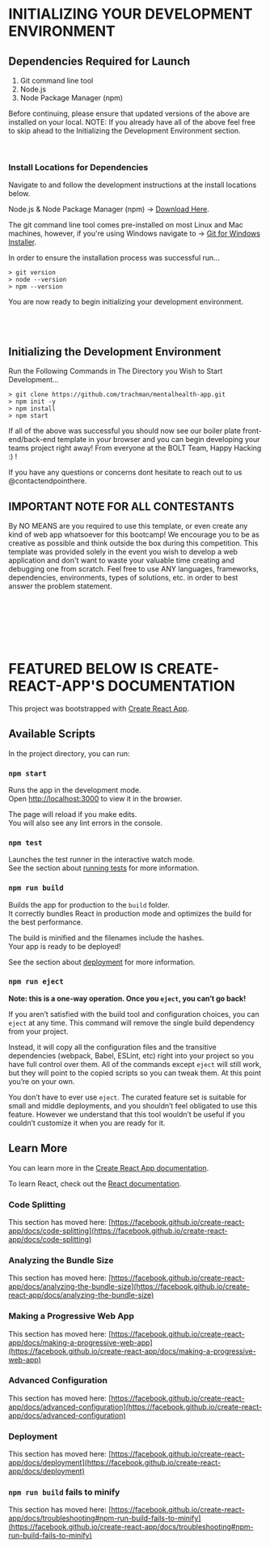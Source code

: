 # INITIALIZING YOUR DEVELOPMENT ENVIRONMENT

## Dependencies Required for Launch

1. Git command line tool
2. Node.js
3. Node Package Manager (npm)

Before continuing, please ensure that updated versions of the above are installed on your local.
NOTE: If you already have all of the above feel free to skip ahead to the Initializing the Development Environment section.

<br/>

### Install Locations for Dependencies

Navigate to and follow the development instructions at the install locations below.

Node.js & Node Package Manager (npm) -> [Download Here](https://nodejs.org/en/download/).

The git command line tool comes pre-installed on most Linux and Mac machines, however, if you're using Windows navigate to -> [Git for Windows Installer](https://gitforwindows.org/).

In order to ensure the installation process was successful run...

```
> git version
> node --version
> npm --version
```

You are now ready to begin initializing your development environment.

<br/>
<br/>

## Initializing the Development Environment

Run the Following Commands in The Directory you Wish to Start Development...

```
> git clone https://github.com/trachman/mentalhealth-app.git  
> npm init -y  
> npm install  
> npm start  
```

If all of the above was successful you should now see our boiler plate front-end/back-end template in your browser and you can begin developing your teams project right away!
From everyone at the BOLT Team, Happy Hacking :) !

If you have any questions or concerns dont hesitate to reach out to us @contactendpointhere.

## IMPORTANT NOTE FOR ALL CONTESTANTS

By NO MEANS are you required to use this template, or even create any kind of web app whatsoever for this bootcamp! We encourage you to be as creative as possible and think outside the box during this competition. This template was provided solely in the event you wish to develop a web application and don't want to waste your valuable time creating and debugging one from scratch. Feel free to use ANY languages, frameworks, dependencies, environments, types of solutions, etc. in order to best answer the problem statement.

<br/>
<br/>
<br/>
<br/>
<br/>

# FEATURED BELOW IS CREATE-REACT-APP'S DOCUMENTATION

This project was bootstrapped with [Create React App](https://github.com/facebook/create-react-app).

## Available Scripts

In the project directory, you can run:

### `npm start`

Runs the app in the development mode.\
Open [http://localhost:3000](http://localhost:3000) to view it in the browser.

The page will reload if you make edits.\
You will also see any lint errors in the console.

### `npm test`

Launches the test runner in the interactive watch mode.\
See the section about [running tests](https://facebook.github.io/create-react-app/docs/running-tests) for more information.

### `npm run build`

Builds the app for production to the `build` folder.\
It correctly bundles React in production mode and optimizes the build for the best performance.

The build is minified and the filenames include the hashes.\
Your app is ready to be deployed!

See the section about [deployment](https://facebook.github.io/create-react-app/docs/deployment) for more information.

### `npm run eject`

**Note: this is a one-way operation. Once you `eject`, you can’t go back!**

If you aren’t satisfied with the build tool and configuration choices, you can `eject` at any time. This command will remove the single build dependency from your project.

Instead, it will copy all the configuration files and the transitive dependencies (webpack, Babel, ESLint, etc) right into your project so you have full control over them. All of the commands except `eject` will still work, but they will point to the copied scripts so you can tweak them. At this point you’re on your own.

You don’t have to ever use `eject`. The curated feature set is suitable for small and middle deployments, and you shouldn’t feel obligated to use this feature. However we understand that this tool wouldn’t be useful if you couldn’t customize it when you are ready for it.

## Learn More

You can learn more in the [Create React App documentation](https://facebook.github.io/create-react-app/docs/getting-started).

To learn React, check out the [React documentation](https://reactjs.org/).

### Code Splitting

This section has moved here: [https://facebook.github.io/create-react-app/docs/code-splitting](https://facebook.github.io/create-react-app/docs/code-splitting)

### Analyzing the Bundle Size

This section has moved here: [https://facebook.github.io/create-react-app/docs/analyzing-the-bundle-size](https://facebook.github.io/create-react-app/docs/analyzing-the-bundle-size)

### Making a Progressive Web App

This section has moved here: [https://facebook.github.io/create-react-app/docs/making-a-progressive-web-app](https://facebook.github.io/create-react-app/docs/making-a-progressive-web-app)

### Advanced Configuration

This section has moved here: [https://facebook.github.io/create-react-app/docs/advanced-configuration](https://facebook.github.io/create-react-app/docs/advanced-configuration)

### Deployment

This section has moved here: [https://facebook.github.io/create-react-app/docs/deployment](https://facebook.github.io/create-react-app/docs/deployment)

### `npm run build` fails to minify

This section has moved here: [https://facebook.github.io/create-react-app/docs/troubleshooting#npm-run-build-fails-to-minify](https://facebook.github.io/create-react-app/docs/troubleshooting#npm-run-build-fails-to-minify)

